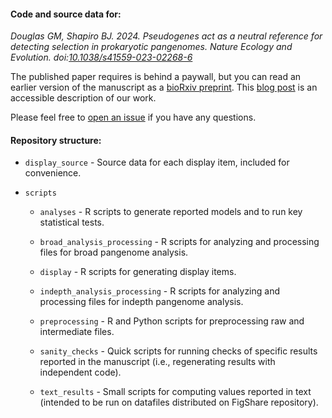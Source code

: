 #### Code and source data for:

_Douglas GM, Shapiro BJ. 2024. Pseudogenes act as a neutral reference for detecting selection in prokaryotic pangenomes. Nature Ecology and Evolution. doi:[10.1038/s41559-023-02268-6](https://doi.org/10.1038/s41559-023-02268-6)_

The published paper requires is behind a paywall, but you can read an earlier version of the manuscript as a [bioRxiv preprint](https://www.biorxiv.org/content/10.1101/2023.05.17.541134v2). This [blog post](https://communities.springernature.com/posts/using-degenerating-genes-to-understand-the-evolution-of-rare-intact-genes-across-bacteria) is an accessible description of our work.

Please feel free to [open an issue](https://github.com/gavinmdouglas/pangenome_pseudogene_null/issues) if you have any questions.


#### Repository structure:

* `display_source` - Source data for each display item, included for convenience.

* `scripts`

	* `analyses` - R scripts to generate reported models and to run key statistical tests.

	* `broad_analysis_processing` - R scripts for analyzing and processing files for broad pangenome analysis.

	* `display` - R scripts for generating display items.

	* `indepth_analysis_processing` - R scripts for analyzing and processing files for indepth pangenome analysis.

	* `preprocessing` - R and Python scripts for preprocessing raw and intermediate files.

	* `sanity_checks` - Quick scripts for running checks of specific results reported in the manuscript (i.e., regenerating results with independent code).

	* `text_results` - Small scripts for computing values reported in text (intended to be run on datafiles distributed on FigShare repository).

